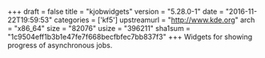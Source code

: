 +++
draft = false
title = "kjobwidgets"
version = "5.28.0-1"
date = "2016-11-22T19:59:53"
categories = ['kf5']
upstreamurl = "http://www.kde.org"
arch = "x86_64"
size = "82076"
usize = "396211"
sha1sum = "1c9504eff1b3b1e47fe7f668becfbfec7bb837f3"
+++
Widgets for showing progress of asynchronous jobs.